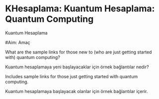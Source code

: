 # KHesaplama: Kuantum Hesaplama: Quantum Computing
Kuantum Hesaplama

#Aim: Amaç

What are the sample links for those new to (who are just getting started with) quantum computing?

Kuantum hesaplamaya yeni başlayacaklar için örnek bağlantılar nedir?

Includes sample links for those just getting started with quantum computing.

Kuantum hesaplamaya başlayacak olanlar için örnek bağlantılar içerir.

